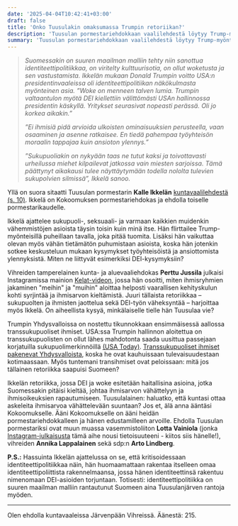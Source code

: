 ```yaml
---
date: '2025-04-04T10:42:41+03:00'
draft: false
title: 'Onko Tuusulakin omaksumassa Trumpin retoriikan?'
description: 'Tuusulan pormestariehdokkaan vaalilehdestä löytyy Trump-myönteisiä sävyjä, joita ei pidä ohittaa kevyesti.'
summary: 'Tuusulan pormestariehdokkaan vaalilehdestä löytyy Trump-myönteisiä sävyjä, joita ei pidä ohittaa kevyesti.'
---
```


>*Suomessakin on suuren maailman malliin tehty niin sanottua identiteettipolitiikkaa, on viritelty kulttuurisotia, on ollut woketusta ja sen vastustamista. Ikkelän mukaan Donald Trumpin voitto USA:n presidentinvaaleissa oli identiteettipolitiikan näkökulmasta myönteinen asia. ”Woke on menneen talven lumia. Trumpin valtaantulon myötä DEI kiellettiin välittömästi USAn hallinnossa presidentin käskyllä. Yritykset seurasivat nopeasti perässä. Oli jo korkea aikakin.”*
>
>*”Ei ihmisiä pidä arvioida ulkoisten ominaisuuksien perusteella, vaan osaaminen ja asenne ratkaisee. En tiedä pahempaa työyhteisön moraalin tappajaa kuin ansioton ylennys.”*
>
>*”Sukupuoliakin on nykyään taas ne tutut kaksi ja toivottavasti urheilussa miehet kilpailevat jatkossa vain miesten sarjoissa. Tämä päättynyt aikakausi tulee näyttäytymään todella nololta tulevien sukupolvien silmissä”, Ikkelä sanoo.*

Yllä on suora sitaatti Tuusulan pormestarin **Kalle Ikkelän** [kuntavaalilehdestä (s. 10)](https://www.kalleikkela.fi/kuntavaalien-2025-vaalilehti/). Ikkelä on Kokoomuksen pormestariehdokas ja ehdolla toiselle pormestarikaudelle.

Ikkelä ajattelee sukupuoli-, seksuaali- ja varmaan kaikkien muidenkin vähemmistöjen asioista täysin toisin kuin minä itse. Hän flirttailee Trump-myönteisillä puheillaan tavalla, joka pitää tuomita. Lisäksi hän vaikuttaa olevan myös vähän tietämätön puhumistaan asioista, koska hän jotenkin sotkee keskusteluun mukaan kysymykset työyhteisöistä ja ansiottomista ylennyksistä. Miten ne liittyvät esimerkiksi DEI-kysymyksiin?

Vihreiden tamperelainen kunta- ja aluevaaliehdokas **Perttu Jussila** julkaisi Instagramissa mainion [Kelat-videon](https://www.instagram.com/reel/DGplQBAt7JW/?igsh=MTNjbGhrODBpOHAyOA==), jossa hän osoitti, miten ihmisryhmien jakaminen "meihin" ja "muihin" aloittaa helposti vaarallisen kehityskulun kohti syrjintää ja ihmisarvon kieltämistä. Juuri tällaista retoriikkaa – sukupuolten ja ihmisten jaottelua sekä DEI-työn väheksyntää – harjoittaa myös Ikkelä. On aiheellista kysyä, minkälaiselle tielle hän Tuusulaa vie?

Trumpin Yhdysvalloissa on nostettu tikunnokkaan ensimmäisessä aallossa transsukupuoliset ihmiset. USA:ssa Trumpin hallinnon aloitettua on transsukupuolisten on ollut lähes mahdotonta saada uusittua passejaan korjatuilla sukupuolimerkinnöillä [(USA Today)](https://eu.usatoday.com/story/travel/2025/03/07/transgender-nonbinary-passports/80567094007/). [Transsukupuoliset ihmiset pakenevat Yhdysvalloista](https://www.rollingstone.com/culture/culture-features/trans-youth-trump-leaving-u-s-1235256729/), koska he ovat kauhuissaan tulevaisuudestaan kotimaassaan. Myös tuntemani transihmiset ovat peloissaan: mitä jos tällainen retoriikka saapuisi Suomeen?

Ikkelän retoriikka, jossa DEI ja woke esitetään haitallisina asioina, jotka Suomessakin pitäisi kieltää, johtaa ihmisarvon vähättelyyn ja ihmisoikeuksien rapautumiseen. Tuusulalainen: haluatko, että kuntasi ottaa askeleita ihmisarvoa vähättelevään suuntaan? Jos et, älä anna ääntäsi Kokoomukselle. Ääni Kokoomukselle on ääni heidän pormestariehdokkalleen ja hänen edustamilleen arvoille. Ehdolla Tuusulan pormestariksi ovat muun muassa vasemmistoliiton **Lotta Vainiola** (jonka [Instagram-julkaisusta](https://www.instagram.com/p/DH8aKsIsjFD/) tämä aihe nousi tietoisuuteeni - kiitos siis hänelle!), vihreiden **Annika Lappalainen** sekä sdp:n **Arto Lindberg**.

**P.S.:** Hassuinta Ikkelän ajattelussa on se, että kritisoidessaan identiteettipolitiikkaa näin, hän huomaamattaan rakentaa itselleen omaa identiteettipoliittista rakennelmaansa, jossa hänen identiteettinsä rakentuu nimenomaan DEI-asioiden torjuntaan. Totisesti: identiteettipolitiikka on suuren maailman malliin rantautunut Suomeen aina Tuusulanjärven rantoja myöden.

---

Olen ehdolla kuntavaaleissa Järvenpään Vihreissä. Äänestä: 215.
